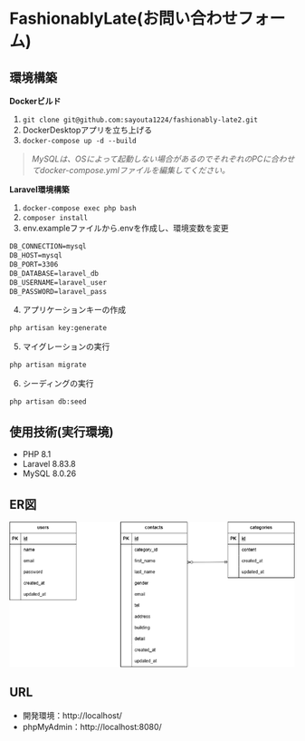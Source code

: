 # FashionablyLate(お問い合わせフォーム)

## 環境構築
**Dockerビルド**
1. `git clone git@github.com:sayouta1224/fashionably-late2.git`
2. DockerDesktopアプリを立ち上げる
3. `docker-compose up -d --build`

> *MySQLは、OSによって起動しない場合があるのでそれぞれのPCに合わせてdocker-compose.ymlファイルを編集してください。*

**Laravel環境構築**
1. `docker-compose exec php bash`
2. `composer install`
3. env.exampleファイルから.envを作成し、環境変数を変更
```text
DB_CONNECTION=mysql
DB_HOST=mysql
DB_PORT=3306
DB_DATABASE=laravel_db
DB_USERNAME=laravel_user
DB_PASSWORD=laravel_pass
```
4. アプリケーションキーの作成
``` bash
php artisan key:generate
```
5. マイグレーションの実行
```bash
php artisan migrate
```
6. シーディングの実行
```bash
php artisan db:seed
```

## 使用技術(実行環境)
- PHP 8.1
- Laravel 8.83.8
- MySQL 8.0.26

## ER図
![ER図](./test.drawio.png)

## URL
- 開発環境：http://localhost/
- phpMyAdmin：http://localhost:8080/

